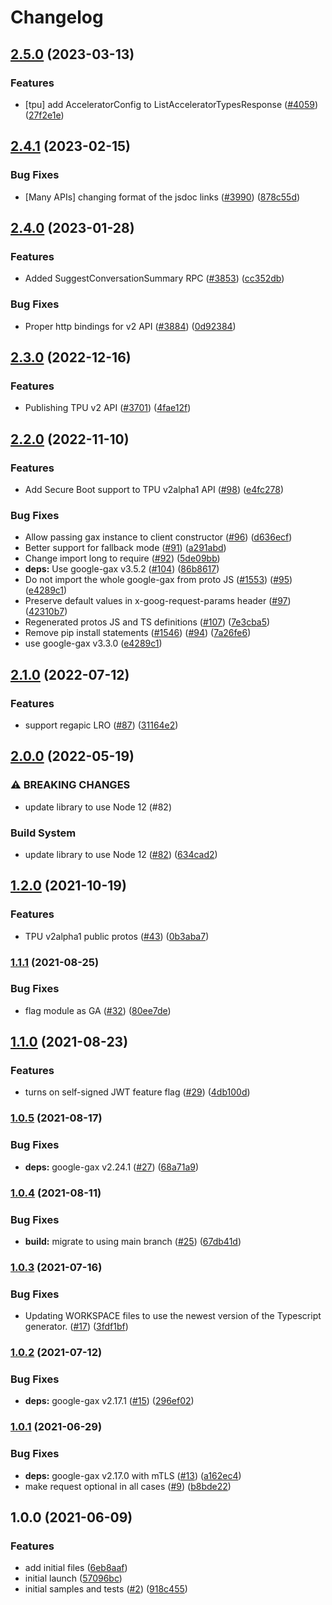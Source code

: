 # Changelog

## [2.5.0](https://github.com/googleapis/google-cloud-node/compare/tpu-v2.4.1...tpu-v2.5.0) (2023-03-13)


### Features

* [tpu] add AcceleratorConfig to ListAcceleratorTypesResponse ([#4059](https://github.com/googleapis/google-cloud-node/issues/4059)) ([27f2e1e](https://github.com/googleapis/google-cloud-node/commit/27f2e1ea523a619451ec4df285cbf160ca518e45))

## [2.4.1](https://github.com/googleapis/google-cloud-node/compare/tpu-v2.4.0...tpu-v2.4.1) (2023-02-15)


### Bug Fixes

* [Many APIs] changing format of the jsdoc links ([#3990](https://github.com/googleapis/google-cloud-node/issues/3990)) ([878c55d](https://github.com/googleapis/google-cloud-node/commit/878c55d62af7e41e8d5050b081e4b79202b1b9cc))

## [2.4.0](https://github.com/googleapis/google-cloud-node/compare/tpu-v2.3.0...tpu-v2.4.0) (2023-01-28)


### Features

* Added SuggestConversationSummary RPC ([#3853](https://github.com/googleapis/google-cloud-node/issues/3853)) ([cc352db](https://github.com/googleapis/google-cloud-node/commit/cc352db97f3bd8925bf1a7631a0ae64ff976fa4e))


### Bug Fixes

* Proper http bindings for v2 API ([#3884](https://github.com/googleapis/google-cloud-node/issues/3884)) ([0d92384](https://github.com/googleapis/google-cloud-node/commit/0d923840ab7c3a35455f655a1f146973492951d1))

## [2.3.0](https://github.com/googleapis/google-cloud-node/compare/tpu-v2.2.0...tpu-v2.3.0) (2022-12-16)


### Features

* Publishing TPU v2 API ([#3701](https://github.com/googleapis/google-cloud-node/issues/3701)) ([4fae12f](https://github.com/googleapis/google-cloud-node/commit/4fae12f3723200d0dce367781a93fdae53237aeb))

## [2.2.0](https://github.com/googleapis/nodejs-cloud-tpu/compare/v2.1.0...v2.2.0) (2022-11-10)


### Features

* Add Secure Boot support to TPU v2alpha1 API ([#98](https://github.com/googleapis/nodejs-cloud-tpu/issues/98)) ([e4fc278](https://github.com/googleapis/nodejs-cloud-tpu/commit/e4fc27883278b8161bb7ad598dd83021e2467d99))


### Bug Fixes

* Allow passing gax instance to client constructor ([#96](https://github.com/googleapis/nodejs-cloud-tpu/issues/96)) ([d636ecf](https://github.com/googleapis/nodejs-cloud-tpu/commit/d636ecf4798258a71f289bd6a6add2cf45e6a2cb))
* Better support for fallback mode ([#91](https://github.com/googleapis/nodejs-cloud-tpu/issues/91)) ([a291abd](https://github.com/googleapis/nodejs-cloud-tpu/commit/a291abd4a0418eb375f9c4a27f19735afee4acca))
* Change import long to require ([#92](https://github.com/googleapis/nodejs-cloud-tpu/issues/92)) ([5de09bb](https://github.com/googleapis/nodejs-cloud-tpu/commit/5de09bb8786a790ff5a6d643f8493b6f6ea3c4ec))
* **deps:** Use google-gax v3.5.2 ([#104](https://github.com/googleapis/nodejs-cloud-tpu/issues/104)) ([86b8617](https://github.com/googleapis/nodejs-cloud-tpu/commit/86b86173fe7f8dd33e5cb6abb683f32d148670c6))
* Do not import the whole google-gax from proto JS ([#1553](https://github.com/googleapis/nodejs-cloud-tpu/issues/1553)) ([#95](https://github.com/googleapis/nodejs-cloud-tpu/issues/95)) ([e4289c1](https://github.com/googleapis/nodejs-cloud-tpu/commit/e4289c164ea2123947328ceddfb09cf083e50a19))
* Preserve default values in x-goog-request-params header ([#97](https://github.com/googleapis/nodejs-cloud-tpu/issues/97)) ([42310b7](https://github.com/googleapis/nodejs-cloud-tpu/commit/42310b7a99b51320e9924f8ecd1d75513b28b598))
* Regenerated protos JS and TS definitions ([#107](https://github.com/googleapis/nodejs-cloud-tpu/issues/107)) ([7e3cba5](https://github.com/googleapis/nodejs-cloud-tpu/commit/7e3cba5fd489373a7c460369d37f04c32e3cd9c3))
* Remove pip install statements ([#1546](https://github.com/googleapis/nodejs-cloud-tpu/issues/1546)) ([#94](https://github.com/googleapis/nodejs-cloud-tpu/issues/94)) ([7a26fe6](https://github.com/googleapis/nodejs-cloud-tpu/commit/7a26fe63b51c661bdd22bfafecc3d4291247dddf))
* use google-gax v3.3.0 ([e4289c1](https://github.com/googleapis/nodejs-cloud-tpu/commit/e4289c164ea2123947328ceddfb09cf083e50a19))

## [2.1.0](https://github.com/googleapis/nodejs-cloud-tpu/compare/v2.0.0...v2.1.0) (2022-07-12)


### Features

* support regapic LRO ([#87](https://github.com/googleapis/nodejs-cloud-tpu/issues/87)) ([31164e2](https://github.com/googleapis/nodejs-cloud-tpu/commit/31164e2e804f18f5178177ce99d5741cb7211712))

## [2.0.0](https://github.com/googleapis/nodejs-cloud-tpu/compare/v1.2.0...v2.0.0) (2022-05-19)


### ⚠ BREAKING CHANGES

* update library to use Node 12 (#82)

### Build System

* update library to use Node 12 ([#82](https://github.com/googleapis/nodejs-cloud-tpu/issues/82)) ([634cad2](https://github.com/googleapis/nodejs-cloud-tpu/commit/634cad22ed0d3e91e02144a292da68c8cd31c0e2))

## [1.2.0](https://www.github.com/googleapis/nodejs-cloud-tpu/compare/v1.1.1...v1.2.0) (2021-10-19)


### Features

* TPU v2alpha1 public protos ([#43](https://www.github.com/googleapis/nodejs-cloud-tpu/issues/43)) ([0b3aba7](https://www.github.com/googleapis/nodejs-cloud-tpu/commit/0b3aba7b67adeb3df55c735eb513ffdcefe65e3d))

### [1.1.1](https://www.github.com/googleapis/nodejs-cloud-tpu/compare/v1.1.0...v1.1.1) (2021-08-25)


### Bug Fixes

* flag module as GA ([#32](https://www.github.com/googleapis/nodejs-cloud-tpu/issues/32)) ([80ee7de](https://www.github.com/googleapis/nodejs-cloud-tpu/commit/80ee7deaa87856edab4e65f8a21caaf9b8d49ba7))

## [1.1.0](https://www.github.com/googleapis/nodejs-cloud-tpu/compare/v1.0.5...v1.1.0) (2021-08-23)


### Features

* turns on self-signed JWT feature flag ([#29](https://www.github.com/googleapis/nodejs-cloud-tpu/issues/29)) ([4db100d](https://www.github.com/googleapis/nodejs-cloud-tpu/commit/4db100d7f17f367ebda9614e9b4709236f52fe9e))

### [1.0.5](https://www.github.com/googleapis/nodejs-cloud-tpu/compare/v1.0.4...v1.0.5) (2021-08-17)


### Bug Fixes

* **deps:** google-gax v2.24.1 ([#27](https://www.github.com/googleapis/nodejs-cloud-tpu/issues/27)) ([68a71a9](https://www.github.com/googleapis/nodejs-cloud-tpu/commit/68a71a9919b37cd7043cd1c3e607eedee15240c0))

### [1.0.4](https://www.github.com/googleapis/nodejs-cloud-tpu/compare/v1.0.3...v1.0.4) (2021-08-11)


### Bug Fixes

* **build:** migrate to using main branch ([#25](https://www.github.com/googleapis/nodejs-cloud-tpu/issues/25)) ([67db41d](https://www.github.com/googleapis/nodejs-cloud-tpu/commit/67db41d374fe489f8cef6b6875692446a2178de8))

### [1.0.3](https://www.github.com/googleapis/nodejs-cloud-tpu/compare/v1.0.2...v1.0.3) (2021-07-16)


### Bug Fixes

* Updating WORKSPACE files to use the newest version of the Typescript generator. ([#17](https://www.github.com/googleapis/nodejs-cloud-tpu/issues/17)) ([3fdf1bf](https://www.github.com/googleapis/nodejs-cloud-tpu/commit/3fdf1bfa1ca06ca496cc2d600dc855f51ac48344))

### [1.0.2](https://www.github.com/googleapis/nodejs-cloud-tpu/compare/v1.0.1...v1.0.2) (2021-07-12)


### Bug Fixes

* **deps:** google-gax v2.17.1 ([#15](https://www.github.com/googleapis/nodejs-cloud-tpu/issues/15)) ([296ef02](https://www.github.com/googleapis/nodejs-cloud-tpu/commit/296ef02c62858bd75a141a65e38814ebaa7b377f))

### [1.0.1](https://www.github.com/googleapis/nodejs-cloud-tpu/compare/v1.0.0...v1.0.1) (2021-06-29)


### Bug Fixes

* **deps:** google-gax v2.17.0 with mTLS ([#13](https://www.github.com/googleapis/nodejs-cloud-tpu/issues/13)) ([a162ec4](https://www.github.com/googleapis/nodejs-cloud-tpu/commit/a162ec451cab0ccd68353d3863c60ce7073ead1a))
* make request optional in all cases ([#9](https://www.github.com/googleapis/nodejs-cloud-tpu/issues/9)) ([b8bde22](https://www.github.com/googleapis/nodejs-cloud-tpu/commit/b8bde2285a9c855f14c9bd5552ea3141aa820a97))

## 1.0.0 (2021-06-09)


### Features

* add initial files ([6eb8aaf](https://www.github.com/googleapis/nodejs-cloud-tpu/commit/6eb8aaf3e3879b05b6dff76b8ea67c9409aa679a))
* initial launch ([57096bc](https://www.github.com/googleapis/nodejs-cloud-tpu/commit/57096bced4d57b0e543f947e95cd489dfacb8706))
* initial samples and tests ([#2](https://www.github.com/googleapis/nodejs-cloud-tpu/issues/2)) ([918c455](https://www.github.com/googleapis/nodejs-cloud-tpu/commit/918c45528f002b5337a73b5cbc84f6895f2f5137))
